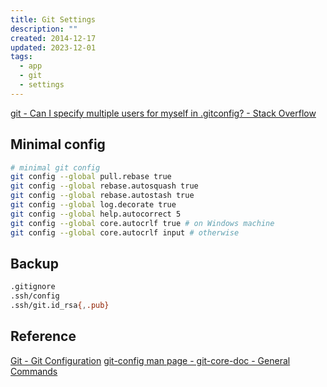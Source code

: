 ```yaml
---
title: Git Settings
description: ""
created: 2014-12-17
updated: 2023-12-01
tags:
  - app
  - git
  - settings
---
```


[git - Can I specify multiple users for myself in .gitconfig? - Stack Overflow](https://stackoverflow.com/questions/4220416/can-i-specify-multiple-users-for-myself-in-gitconfig/43654115#43654115)

## Minimal config

```sh
# minimal git config
git config --global pull.rebase true
git config --global rebase.autosquash true
git config --global rebase.autostash true
git config --global log.decorate true
git config --global help.autocorrect 5
git config --global core.autocrlf true # on Windows machine
git config --global core.autocrlf input # otherwise
```

## Backup

```sh
.gitignore
.ssh/config
.ssh/git.id_rsa{,.pub}
```

## Reference

[Git - Git Configuration](https://git-scm.com/book/en/v2/Customizing-Git-Git-Configuration)
[git-config man page - git-core-doc - General Commands](https://www.mankier.com/1/git-config)
